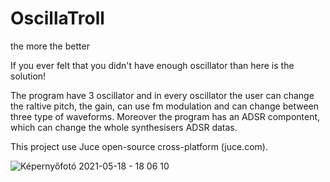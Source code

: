 # OscillaTroll
the more the better

If you ever felt that you didn't have enough oscillator than here is the solution!

The program have 3 oscillator and in every oscillator the user can change the raltive pitch, the gain, can use fm modulation and can change between three type of waveforms. Moreover the program has an ADSR compontent, which can change the whole synthesisers ADSR datas.


This project use Juce open-source cross-platform (juce.com).


![Képernyőfotó 2021-05-18 - 18 06 10](https://user-images.githubusercontent.com/69004640/118687222-0f8a4800-b805-11eb-92db-6d9e3db340cc.png)

